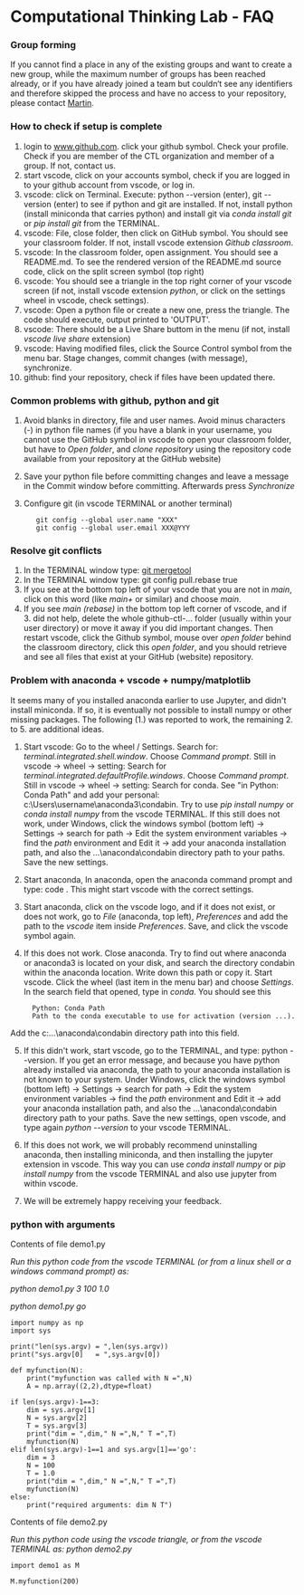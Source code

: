 # Computational Thinking Lab - FAQ

### Group forming

If you cannot find a place in any of the existing groups and want to create a new group, while the maximum number of groups has been reached already, or if you have already joined a team but couldn‘t see any identifiers and therefore skipped the process and have no access to your repository, please contact [Martin](https://polyphys.mat.ethz.ch/group/people/person-detail.mk.html).

### How to check if setup is complete

1. login to www.github.com. click your github symbol. Check your profile. Check if you are member of the CTL organization and member of a group. If not, contact us.
2. start vscode, click on your accounts symbol, check if you are logged in to your github account from vscode, or log in.
3. vscode: click on Terminal. Execute: python --version (enter), git --version (enter) to see if python and git are installed. If not, install python (install miniconda that carries python) and install git via *conda install git* or *pip install git* from the TERMINAL.
4. vscode: File, close folder, then click on GitHub symbol. You should see your classroom folder. If not, install vscode extension *Github classroom*.
5. vscode: In the classroom folder, open assignment. You should see a README.md. To see the rendered version of the README.md source code, click on the split screen symbol (top right)
6. vscode: You should see a triangle in the top right corner of your vscode screen (if not, install vscode extension *python*, or click on the settings wheel in vscode, check settings). 
7. vscode: Open a python file or create a new one, press the triangle. The code should execute, output printed to 'OUTPUT'.
8. vscode: There should be a Live Share buttom in the menu (if not, install *vscode live share* extension)
9. vscode: Having modified files, click the Source Control symbol from the menu bar. Stage changes, commit changes (with message), synchronize.
10. github: find your repository, check if files have been updated there.

### Common problems with github, python and git

1. Avoid blanks in directory, file and user names. Avoid minus characters (-) in python file names (if you have a blank in your username, you cannot use the GitHub symbol in vscode to open your classroom folder, but have to *Open folder*, and *clone repository* using the repository code available from your repository at the GitHub website)
2. Save your python file before committing changes and leave a message in the Commit window before committing. Afterwards press *Synchronize*
3. Configure git (in vscode TERMINAL or another terminal)

          git config --global user.name "XXX"
          git config --global user.email XXX@YYY

### Resolve git conflicts

1. In the TERMINAL window type: [git mergetool](https://www.git-scm.com/docs/git-mergetool)
2. In the TERMINAL window type: git config pull.rebase true
3. If you see at the bottom top left of your vscode that you are not in *main*, click on this word (like *main+* or similar) and choose *main*.
4. If you see *main (rebase)* in the bottom top left corner of vscode, and if 3. did not help, delete the whole github-ctl-... folder (usually within your user directory) or move it away if you did important changes. Then restart vscode, click the Github symbol, mouse over *open folder* behind the classroom directory, click this *open folder*, and you should retrieve and see all files that exist at your GitHub (website) repository.


### Problem with anaconda + vscode + numpy/matplotlib

It seems many of you installed anaconda earlier to use Jupyter, and didn't install miniconda. If so, it is eventually not possible to install numpy or other missing packages. The following (1.) was reported to work, the remaining 2. to 5. are additional ideas. 

1. Start vscode: Go to the wheel / Settings. Search for: *terminal.integrated.shell.window*. Choose *Command prompt*. 
   Still in vscode -> wheel -> setting: Search for *terminal.integrated.defaultProfile.windows*. Choose *Command prompt*. 
   Still in vscode -> wheel -> setting: Search for conda. See "in Python: Conda Path" and add your personal: c:\Users\username\anaconda3\condabin.
   Try to use *pip install numpy* or *conda install numpy* from the vscode TERMINAL. If this still does not work, under Windows, click the windows symbol (bottom left)     -> Settings -> search for path -> Edit the system environment variables -> find the *path* environment and Edit it -> add your anaconda installation path, and also     the ...\anaconda\condabin directory path to your paths. Save the new settings. 

2. Start anaconda, In anaconda, open the anaconda command prompt and type: code <return>. This might start vscode with the correct settings. 
3. Start anaconda, click on the vscode logo, and if it does not exist, or does not work, go to *File* (anaconda, top left), *Preferences* and add the path to the *vscode* item inside *Preferences*. Save, and click the vscode symbol again. 
4. If this does not work. Close anaconda. Try to find out where anaconda or anaconda3 is located on your disk, and search the directory condabin within the anaconda location. Write down this path or copy it. Start vscode. Click the wheel (last item in the menu bar) and choose *Settings*. In the search field that opened, type in *conda*. You should see this
    
         Python: Conda Path
         Path to the conda executable to use for activation (version ...).
Add the c:\...\anaconda\condabin directory path into this field. 
    
5. If this didn't work, start vscode, go to the TERMINAL, and type: python --version. If you get an error message, and because you have python already installed via anaconda, the path to your anaconda installation is not known to your system. Under Windows, click the windows symbol (bottom left) -> Settings -> search for path -> Edit the system environment variables -> find the *path* environment and Edit it -> add your anaconda installation path, and also the ...\anaconda\condabin directory path to your paths. Save the new settings, open vscode, and type again *python --version* to your vscode TERMINAL.
   
5. If this does not work, we will probably recommend uninstalling anaconda, then installing miniconda, and then installing the jupyter extension in vscode. This way you can use *conda install numpy* or *pip install numpy* from the vscode TERMINAL and also use jupyter from within vscode. 
    
6. We will be extremely happy receiving your feedback. 

### python with arguments


Contents of file demo1.py

*Run this python code from the vscode TERMINAL (or from a linux shell or a windows command prompt) as:*

*python demo1.py 3 100 1.0*

*python demo1.py go*

    import numpy as np
    import sys
    
    print("len(sys.argv) = ",len(sys.argv))
    print("sys.argv[0]   = ",sys.argv[0])

    def myfunction(N):
        print("myfunction was called with N =",N)
        A = np.array((2,2),dtype=float)

    if len(sys.argv)-1==3:
        dim = sys.argv[1]
        N = sys.argv[2]  
        T = sys.argv[3] 
        print("dim = ",dim," N =",N," T =",T)
        myfunction(N)
    elif len(sys.argv)-1==1 and sys.argv[1]=='go':
        dim = 3
        N = 100
        T = 1.0
        print("dim = ",dim," N =",N," T =",T)
        myfunction(N)
    else:
        print("required arguments: dim N T")
        
        
 Contents of file demo2.py
 
 *Run this python code using the vscode triangle, or from the vscode TERMINAL as: python demo2.py*
    
    import demo1 as M
    
    M.myfunction(200)


